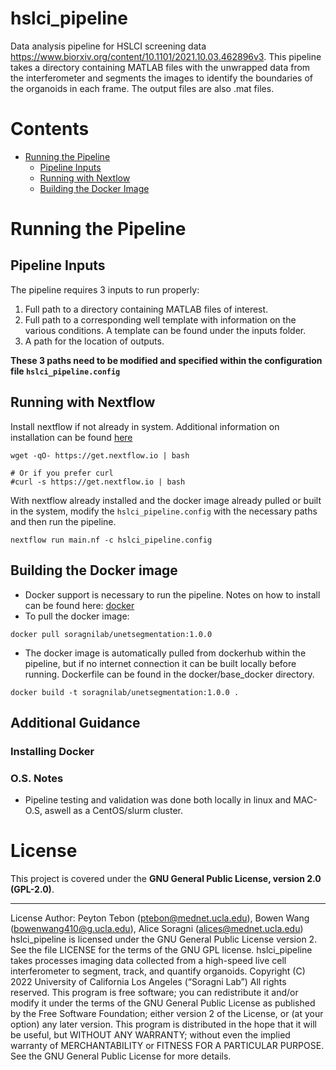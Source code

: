 # hslci_pipeline
Data analysis pipeline for HSLCI screening data https://www.biorxiv.org/content/10.1101/2021.10.03.462896v3. This pipeline takes a directory containing MATLAB files with the unwrapped data from the interferometer and segments the images to identify the boundaries of the organoids in each frame. The output files are also .mat files.

# Contents

- [Running the Pipeline](#running-the-pipeline)
  - [Pipeline Inputs](#Pipeline-Inputs)
  - [Running with Nextlow](#Running-with-Nextflow)
  - [Building the Docker Image](#Building-the-Docker-Image)


# Running the Pipeline
## Pipeline Inputs
The pipeline requires 3 inputs to run properly:
1. Full path to a directory containing MATLAB files of interest.
2. Full path to a corresponding well template with information on the various conditions. A template can be found under the inputs folder.
3. A path for the location of outputs.

**These 3 paths need to be modified and specified within the configuration file `hslci_pipeline.config`**

## Running with Nextflow
Install nextflow if not already in system. Additional information on installation can be found [here](https://www.nextflow.io/docs/latest/getstarted.html#installation)
```
wget -qO- https://get.nextflow.io | bash

# Or if you prefer curl
#curl -s https://get.nextflow.io | bash
```

With nextflow already installed and the docker image already pulled or built in the system, modify the `hslci_pipeline.config` with the necessary paths and then run the pipeline.
```
nextflow run main.nf -c hslci_pipeline.config
```

## Building the Docker image
- Docker support is necessary to run the pipeline. Notes on how to install can be found here: [docker](https://docs.docker.com/install/)
- To pull the docker image:
```
docker pull soragnilab/unetsegmentation:1.0.0
```
- The docker image is automatically pulled from dockerhub within the pipeline, but if no internet connection it can be built locally before running. Dockerfile can be found in the docker/base_docker directory.
```
docker build -t soragnilab/unetsegmentation:1.0.0 .
```

## Additional Guidance

### Installing Docker


### O.S. Notes
- Pipeline testing and validation was done both locally in linux and MAC-O.S, aswell as a CentOS/slurm cluster.


# License
This project is covered under the **GNU General Public License, version 2.0 (GPL-2.0)**.
___
License
Author: Peyton Tebon (ptebon@mednet.ucla.edu), Bowen Wang (bowenwang410@g.ucla.edu), Alice Soragni (alices@mednet.ucla.edu)
hslci_pipeline is licensed under the GNU General Public License version 2. See the file LICENSE for the terms of the GNU GPL license.
hslci_pipeline takes processes imaging data collected from a high-speed live cell interferometer to segment, track, and quantify organoids.
Copyright (C) 2022 University of California Los Angeles (“Soragni Lab”) All rights reserved.
This program is free software; you can redistribute it and/or modify it under the terms of the GNU General Public License as published by the Free Software Foundation; either version 2 of the License, or (at your option) any later version.
This program is distributed in the hope that it will be useful, but WITHOUT ANY WARRANTY; without even the implied warranty of MERCHANTABILITY or FITNESS FOR A PARTICULAR PURPOSE. See the GNU General Public License for more details.
